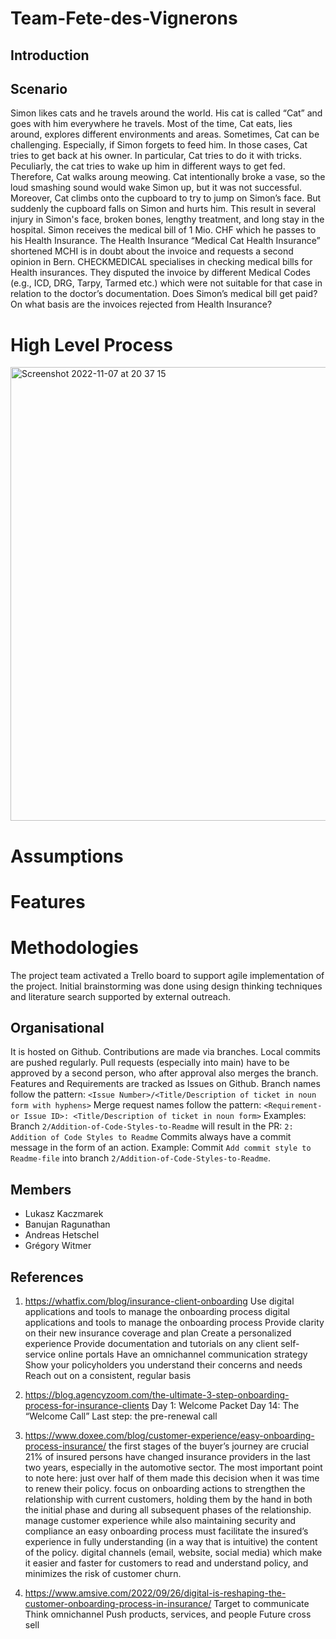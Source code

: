 # Team-Fete-des-Vignerons

## Introduction


## Scenario
Simon likes cats and he travels around the world. His cat is called “Cat” and goes with him everywhere he travels. Most of the time, Cat eats, lies around, explores different environments and areas. Sometimes, Cat can be challenging. Especially, if Simon forgets to feed him. In those cases, Cat tries to get back at his owner. In particular, Cat tries to do it with tricks. Peculiarly, the cat tries to wake up him in different ways to get fed. Therefore, Cat walks aroung meowing. Cat intentionally broke a vase, so the loud smashing sound would wake Simon up, but it was not successful. Moreover, Cat climbs onto the cupboard to try to jump on Simon’s face. But suddenly the cupboard falls on Simon and hurts him. This result in several injury in Simon's face, broken bones, lengthy treatment, and long stay in the hospital. 
Simon receives the medical bill of 1 Mio. CHF which he passes to his Health Insurance. The Health Insurance “Medical Cat Health Insurance” shortened MCHI is in doubt about the invoice and requests a second opinion in Bern. CHECKMEDICAL specialises in checking medical bills for Health insurances. They disputed the invoice by different Medical Codes (e.g., ICD, DRG, Tarpy, Tarmed etc.) which were not suitable for that case in relation to the doctor’s documentation. 
Does Simon’s medical bill get paid? On what basis are the invoices rejected from Health Insurance? 

# High Level Process
<img width="726" alt="Screenshot 2022-11-07 at 20 37 15" src="https://user-images.githubusercontent.com/106623917/200399156-4833248c-4116-4848-ace1-f14bcfff3c54.png">

# Assumptions

# Features

# Methodologies
The project team activated a Trello board to support agile implementation of the project. Initial brainstorming was done using design thinking techniques and literature search supported by external outreach.

## Organisational

It is hosted on Github. Contributions are made via branches. Local commits are pushed regularly. Pull requests (especially into main) have to be approved by a second person, who after approval also merges the branch.
Features and Requirements are tracked as Issues on Github.
Branch names follow the pattern: `<Issue Number>/<Title/Description of ticket in noun form with hyphens>`
Merge request names follow the pattern: `<Requirement- or Issue ID>: <Title/Description of ticket in noun form>`
Examples: Branch `2/Addition-of-Code-Styles-to-Readme` will result in the PR: `2: Addition of Code Styles to Readme`
Commits always have a commit message in the form of an action.
Example: Commit `Add commit style to Readme-file` into branch `2/Addition-of-Code-Styles-to-Readme`.

## Members
 - Lukasz Kaczmarek
 - Banujan Ragunathan
 - Andreas Hetschel
 - Grégory Witmer

## References
1. https://whatfix.com/blog/insurance-client-onboarding
Use digital applications and tools to manage the onboarding process digital applications and tools to manage the onboarding process
Provide clarity on their new insurance coverage and plan
Create a personalized experience
Provide documentation and tutorials on any client self-service online portals
Have an omnichannel communication strategy
Show your policyholders you understand their concerns and needs
Reach out on a consistent, regular basis

2. https://blog.agencyzoom.com/the-ultimate-3-step-onboarding-process-for-insurance-clients
Day 1: Welcome Packet
Day 14: The “Welcome Call”
Last step: the pre-renewal call

3. https://www.doxee.com/blog/customer-experience/easy-onboarding-process-insurance/
the first stages of the buyer’s journey are crucial
21% of insured persons have changed insurance providers in the last two years, especially in the automotive sector. The most important point to note here: just over half of them made this decision when it was time to renew their policy.
focus on onboarding actions to strengthen the relationship with current customers, holding them by the hand in both the initial phase and during all subsequent phases of the relationship.
manage customer experience while also maintaining security and compliance
an easy onboarding process must facilitate the insured’s experience in fully understanding (in a way that is intuitive) the content of the policy.
digital channels (email, website, social media) which make it easier and faster for customers to read and understand policy, and minimizes the risk of customer churn.

4. https://www.amsive.com/2022/09/26/digital-is-reshaping-the-customer-onboarding-process-in-insurance/
Target to communicate
Think omnichannel
Push products, services, and people
Future cross sell


